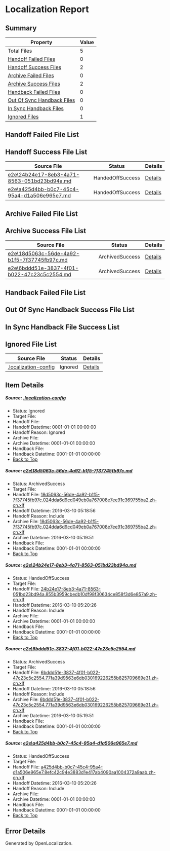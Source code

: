 # <a name='report-top'></a> Localization Report

## Summary
 Property | Value 
 -------- | ----- 
 Total Files | 5
[ Handoff Failed Files ](#handoff-failed-list)| 0
[ Handoff Success Files ](#handoff-success-list)| 2
[ Archive Failed Files ](#archive-failed-list)| 0
[ Archive Success Files ](#archive-success-list)| 2
[ Handback Failed Files ](#handback-failed-list)| 0
[ Out Of Sync Handback Files ](#outofsync-handback-success-list)| 0
[ In Sync Handback Files ](#insync-handback-success-list)| 0
[ Ignored Files ](#ignored-list)| 1

## <a name='handoff-failed-list'></a> Handoff Failed File List

## <a name='handoff-success-list'></a> Handoff Success File List
 Source File | Status | Details 
 ----------- | ------ | ------- 
 [e2e\24b24e17-8eb3-4a71-8563-051bd23bd94a.md](https://github.com/OpenLocalizationTest/oltest/blob/d8ab90d9c9205a3a4b4e4d96ac450a0c4b853c98/e2e/24b24e17-8eb3-4a71-8563-051bd23bd94a.md) | HandedOffSuccess | [Details](#50c8b4dc7d0d46994f2ecc7d77bb78b1f749da2b2)
 [e2e\a425d4bb-b0c7-45c4-95a4-d1a506e965e7.md](https://github.com/OpenLocalizationTest/oltest/blob/d8ab90d9c9205a3a4b4e4d96ac450a0c4b853c98/e2e/a425d4bb-b0c7-45c4-95a4-d1a506e965e7.md) | HandedOffSuccess | [Details](#ce82d323ba88cd8c94c041a27cc71d9a72b5d50a4)

## <a name='archive-failed-list'></a> Archive Failed File List

## <a name='archive-success-list'></a> Archive Success File List
 Source File | Status | Details 
 ----------- | ------ | ------- 
 [e2e\18d5063c-56de-4a92-b1f5-7f37745fb97c.md](https://github.com/OpenLocalizationTest/oltest/blob/637353f613bc2a345966e377768f8ccb0aef8300/e2e/18d5063c-56de-4a92-b1f5-7f37745fb97c.md) | ArchivedSuccess | [Details](#4cf7eaffc2d056c3a85eb7619455ac78aa54ec0f1)
 [e2e\6bddd51e-3837-4f01-b022-47c23c5c2554.md](https://github.com/OpenLocalizationTest/oltest/blob/637353f613bc2a345966e377768f8ccb0aef8300/e2e/6bddd51e-3837-4f01-b022-47c23c5c2554.md) | ArchivedSuccess | [Details](#e6686f7ba5be281156647ed740e200c5f20b6c353)

## <a name='handback-failed-list'></a> Handback Failed File List

## <a name='outofsync-handback-success-list'></a> Out Of Sync Handback Success File List

## <a name='insync-handback-success-list'></a> In Sync Handback File Success List

## <a name='ignored-list'></a> Ignored File List
 Source File | Status | Details 
 ----------- | ------ | ------- 
 [.localization-config](https://github.com/OpenLocalizationTest/oltest/blob/d8ab90d9c9205a3a4b4e4d96ac450a0c4b853c98/.localization-config) | Ignored | [Details](#66aca4b1c2f43b14ec41e0e427345df94af1d5e10)

## Item Details
##### <a name='66aca4b1c2f43b14ec41e0e427345df94af1d5e10'></a> Source: [.localization-config](https://github.com/OpenLocalizationTest/oltest/blob/d8ab90d9c9205a3a4b4e4d96ac450a0c4b853c98/.localization-config)
* Status: Ignored
* Target File: 
* Handoff File: 
* Handoff Datetime: 0001-01-01 00:00:00
* Handoff Reason: Ignored
* Archive File: 
* Archive Datetime: 0001-01-01 00:00:00
* Handback File: 
* Handback Datetime: 0001-01-01 00:00:00
* [Back to Top](#report-top)

##### <a name='4cf7eaffc2d056c3a85eb7619455ac78aa54ec0f1'></a> Source: [e2e\18d5063c-56de-4a92-b1f5-7f37745fb97c.md](https://github.com/OpenLocalizationTest/oltest/blob/637353f613bc2a345966e377768f8ccb0aef8300/e2e/18d5063c-56de-4a92-b1f5-7f37745fb97c.md)
* Status: ArchivedSuccess
* Target File: 
* Handoff File: [18d5063c-56de-4a92-b1f5-7f37745fb97c.024dda6d9cd049eb0a767008e7ee91c369755ba2.zh-cn.xlf](https://github.com/OpenLocalizationTestOrg/olhandoff/blob/a7477e235c7cddfe2a405ce2186c951ab220252e/ol-handoff/OpenLocalizationTestOrg/oltest.zh-cn/xinjiang/ht/18d5063c-56de-4a92-b1f5-7f37745fb97c.024dda6d9cd049eb0a767008e7ee91c369755ba2.zh-cn.xlf)
* Handoff Datetime: 2016-03-10 05:18:56
* Handoff Reason: Include
* Archive File: [18d5063c-56de-4a92-b1f5-7f37745fb97c.024dda6d9cd049eb0a767008e7ee91c369755ba2.zh-cn.xlf](https://github.com/OpenLocalizationTestOrg/olhandoff/blob/158a5853fe16b8276db54681f70bcca3d42f6af4/ol-handoff/OpenLocalizationTestOrg/oltest.zh-cn/xinjiang/ht/archive/18d5063c-56de-4a92-b1f5-7f37745fb97c.024dda6d9cd049eb0a767008e7ee91c369755ba2.zh-cn.xlf)
* Archive Datetime: 2016-03-10 05:19:51
* Handback File: 
* Handback Datetime: 0001-01-01 00:00:00
* [Back to Top](#report-top)

##### <a name='50c8b4dc7d0d46994f2ecc7d77bb78b1f749da2b2'></a> Source: [e2e\24b24e17-8eb3-4a71-8563-051bd23bd94a.md](https://github.com/OpenLocalizationTest/oltest/blob/d8ab90d9c9205a3a4b4e4d96ac450a0c4b853c98/e2e/24b24e17-8eb3-4a71-8563-051bd23bd94a.md)
* Status: HandedOffSuccess
* Target File: 
* Handoff File: [24b24e17-8eb3-4a71-8563-051bd23bd94a.855b3959cbedb10df98f30634ce858f3d6e857a9.zh-cn.xlf](https://github.com/OpenLocalizationTestOrg/olhandoff/blob/cf0fb7733fb63c2e23646194d2a1c0aedc3be50b/ol-handoff/OpenLocalizationTestOrg/oltest.zh-cn/xinjiang/ht/24b24e17-8eb3-4a71-8563-051bd23bd94a.855b3959cbedb10df98f30634ce858f3d6e857a9.zh-cn.xlf)
* Handoff Datetime: 2016-03-10 05:20:26
* Handoff Reason: Include
* Archive File: 
* Archive Datetime: 0001-01-01 00:00:00
* Handback File: 
* Handback Datetime: 0001-01-01 00:00:00
* [Back to Top](#report-top)

##### <a name='e6686f7ba5be281156647ed740e200c5f20b6c353'></a> Source: [e2e\6bddd51e-3837-4f01-b022-47c23c5c2554.md](https://github.com/OpenLocalizationTest/oltest/blob/637353f613bc2a345966e377768f8ccb0aef8300/e2e/6bddd51e-3837-4f01-b022-47c23c5c2554.md)
* Status: ArchivedSuccess
* Target File: 
* Handoff File: [6bddd51e-3837-4f01-b022-47c23c5c2554.77fa39d9563e6db030169226255b825709669e31.zh-cn.xlf](https://github.com/OpenLocalizationTestOrg/olhandoff/blob/a7477e235c7cddfe2a405ce2186c951ab220252e/ol-handoff/OpenLocalizationTestOrg/oltest.zh-cn/xinjiang/ht/6bddd51e-3837-4f01-b022-47c23c5c2554.77fa39d9563e6db030169226255b825709669e31.zh-cn.xlf)
* Handoff Datetime: 2016-03-10 05:18:56
* Handoff Reason: Include
* Archive File: [6bddd51e-3837-4f01-b022-47c23c5c2554.77fa39d9563e6db030169226255b825709669e31.zh-cn.xlf](https://github.com/OpenLocalizationTestOrg/olhandoff/blob/158a5853fe16b8276db54681f70bcca3d42f6af4/ol-handoff/OpenLocalizationTestOrg/oltest.zh-cn/xinjiang/ht/archive/6bddd51e-3837-4f01-b022-47c23c5c2554.77fa39d9563e6db030169226255b825709669e31.zh-cn.xlf)
* Archive Datetime: 2016-03-10 05:19:51
* Handback File: 
* Handback Datetime: 0001-01-01 00:00:00
* [Back to Top](#report-top)

##### <a name='ce82d323ba88cd8c94c041a27cc71d9a72b5d50a4'></a> Source: [e2e\a425d4bb-b0c7-45c4-95a4-d1a506e965e7.md](https://github.com/OpenLocalizationTest/oltest/blob/d8ab90d9c9205a3a4b4e4d96ac450a0c4b853c98/e2e/a425d4bb-b0c7-45c4-95a4-d1a506e965e7.md)
* Status: HandedOffSuccess
* Target File: 
* Handoff File: [a425d4bb-b0c7-45c4-95a4-d1a506e965e7.8efc42c94e3883d1e417ab4090aa1004372a9aab.zh-cn.xlf](https://github.com/OpenLocalizationTestOrg/olhandoff/blob/cf0fb7733fb63c2e23646194d2a1c0aedc3be50b/ol-handoff/OpenLocalizationTestOrg/oltest.zh-cn/xinjiang/ht/a425d4bb-b0c7-45c4-95a4-d1a506e965e7.8efc42c94e3883d1e417ab4090aa1004372a9aab.zh-cn.xlf)
* Handoff Datetime: 2016-03-10 05:20:26
* Handoff Reason: Include
* Archive File: 
* Archive Datetime: 0001-01-01 00:00:00
* Handback File: 
* Handback Datetime: 0001-01-01 00:00:00
* [Back to Top](#report-top)


## Error Details

Generated by OpenLocalization.
